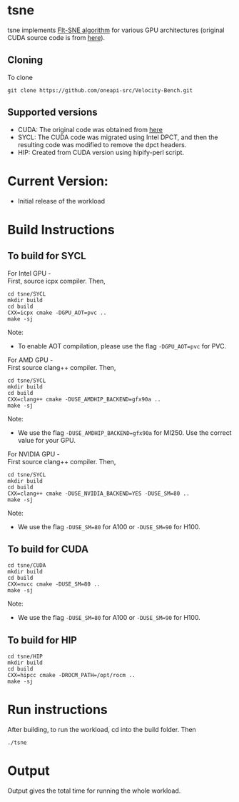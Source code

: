 # tsne

tsne implements [FIt-SNE algorithm](https://github.com/KlugerLab/FIt-SNE) for various GPU architectures (original CUDA source code is from [here](https://github.com/CannyLab/tsne-cuda)).

## Cloning

To clone

```
git clone https://github.com/oneapi-src/Velocity-Bench.git
```

## Supported versions

- CUDA: The original code was obtained from [here](https://github.com/CannyLab/tsne-cuda)
- SYCL: The CUDA code was migrated using Intel DPCT, and then the resulting code was modified to remove the dpct headers.
- HIP: Created from CUDA version using hipify-perl script.

# Current Version:
- Initial release of the workload

# Build Instructions

## To build for SYCL

For Intel GPU -  
First, source icpx compiler. Then,

```
cd tsne/SYCL
mkdir build
cd build
CXX=icpx cmake -DGPU_AOT=pvc ..
make -sj
```
Note:
- To enable AOT compilation, please use the flag `-DGPU_AOT=pvc` for PVC.

For AMD GPU -  
First source clang++ compiler. Then,
```
cd tsne/SYCL
mkdir build
cd build
CXX=clang++ cmake -DUSE_AMDHIP_BACKEND=gfx90a ..
make -sj
```
Note:
- We use the flag `-DUSE_AMDHIP_BACKEND=gfx90a` for MI250. Use the correct value for your GPU.

For NVIDIA GPU -  
First source clang++ compiler. Then,
```
cd tsne/SYCL
mkdir build
cd build
CXX=clang++ cmake -DUSE_NVIDIA_BACKEND=YES -DUSE_SM=80 ..
make -sj
```
Note:
- We use the flag `-DUSE_SM=80` for A100 or `-DUSE_SM=90` for H100.

## To build for CUDA

```
cd tsne/CUDA
mkdir build
cd build
CXX=nvcc cmake -DUSE_SM=80 ..
make -sj
```

Note:
- We use the flag `-DUSE_SM=80` for A100 or `-DUSE_SM=90` for H100.

## To build for HIP

```
cd tsne/HIP
mkdir build
cd build
CXX=hipcc cmake -DROCM_PATH=/opt/rocm ..
make -sj
```

# Run instructions

After building, to run the workload, cd into the build folder. Then

```
./tsne
```

# Output

Output gives the total time for running the whole workload.
